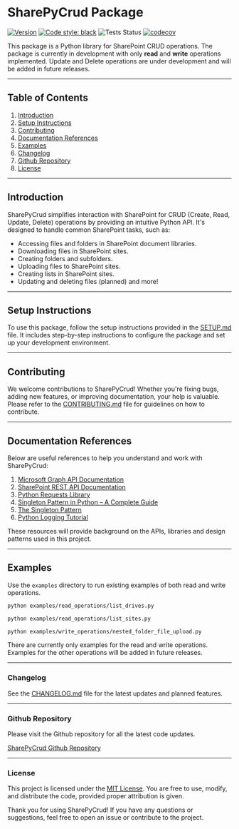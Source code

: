 # SharePyCrud Package
[![Version](https://img.shields.io/badge/version-0.2.1.dev2-blue)](#)
[![Code style: black](https://img.shields.io/badge/code%20style-black-000000.svg)](https://github.com/psf/black)
![Tests Status](https://github.com/WCS19/SharePyCrud/actions/workflows/python-app.yml/badge.svg)
[![codecov](https://codecov.io/gh/WCS19/SharePyCrud/branch/main/graph/badge.svg)](https://codecov.io/gh/WCS19/SharePyCrud)



This package is a Python library for SharePoint CRUD operations. The package is currently in development with only **read** and **write** operations implemented. Update and Delete operations are under development and will be added in future releases.

---

## Table of Contents

1. [Introduction](#introduction)
2. [Setup Instructions](#setup-instructions)
3. [Contributing](#contributing)
4. [Documentation References](#documentation-references)
5. [Examples](#examples)
6. [Changelog](#changelog)
7. [Github Repository](https://github.com/WCS19/SharePyCrud)
8. [License](#license)


---

## Introduction

SharePyCrud simplifies interaction with SharePoint for CRUD (Create, Read, Update, Delete) operations by providing an intuitive Python API. It's designed to handle common SharePoint tasks, such as:

- Accessing files and folders in SharePoint document libraries.
- Downloading files in SharePoint sites.
- Creating folders and subfolders.
- Uploading files to SharePoint sites.
- Creating lists in SharePoint sites.
- Updating and deleting files (planned) and more!

---

## Setup Instructions

To use this package, follow the setup instructions provided in the [SETUP.md](setup.md) file. It includes step-by-step instructions to configure the package and set up your development environment.

---

## Contributing

We welcome contributions to SharePyCrud! Whether you're fixing bugs, adding new features, or improving documentation, your help is valuable. Please refer to the [CONTRIBUTING.md](CONTRIBUTING.md) file for guidelines on how to contribute.

---

## Documentation References

Below are useful references to help you understand and work with SharePyCrud:

1. [Microsoft Graph API Documentation](https://learn.microsoft.com/en-us/graph/)
2. [SharePoint REST API Documentation](https://learn.microsoft.com/en-us/sharepoint/dev/sp-add-ins/get-to-know-the-sharepoint-rest-service)
3. [Python Requests Library](https://docs.python-requests.org/en/latest/)
4. [Singleton Pattern in Python – A Complete Guide](https://www.geeksforgeeks.org/singleton-pattern-in-python-a-complete-guide/)
5. [The Singleton Pattern](https://python-patterns.guide/gang-of-four/singleton/)
6. [Python Logging Tutorial](https://docs.python.org/3/howto/logging.html)

These resources will provide background on the APIs, libraries and design patterns used in this project.


---

## Examples

Use the `examples` directory to run existing examples of both read and write operations.

```bash
python examples/read_operations/list_drives.py
```

```bash
python examples/read_operations/list_sites.py
```

```bash
python examples/write_operations/nested_folder_file_upload.py
```

There are currently only examples for the read and write operations. Examples for the other operations will be added in future releases.


---

### Changelog
See the [CHANGELOG.md](CHANGELOG.md) file for the latest updates and planned features.

---

### Github Repository

Please visit the Github repository for all the latest code updates.

[SharePyCrud Github Repository](https://github.com/WCS19/SharePyCrud)

---

### License
This project is licensed under the [MIT License](https://github.com/WCS19/SharePyCrud/blob/main/LICENSE). You are free to use, modify, and distribute the code, provided proper attribution is given.

Thank you for using SharePyCrud! If you have any questions or suggestions, feel free to open an issue or contribute to the project.
